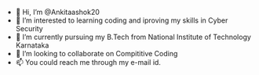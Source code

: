 - 👋 Hi, I’m @Ankitaashok20
- 👀 I’m interested to learning coding and iproving my skills in Cyber Security
- 🌱 I’m currently pursuing my B.Tech from National Institute of Technology Karnataka
- 💞️ I’m looking to collaborate on Compititive Coding
- 📫 You could reach me through my e-mail id.

<!---
Ankitaashok20/Ankitaashok20 is a ✨ special ✨ repository because its `README.md` (this file) appears on your GitHub profile.
You can click the Preview link to take a look at your changes.
--->
